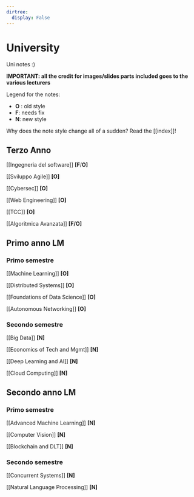 ```yaml
---
dirtree:
  display: False
---
```


# University

Uni notes :)

**IMPORTANT: all the credit for images/slides parts included goes to the various lecturers** 

Legend for the notes:
- **O** : old style
- **F**: needs fix 
- **N**: new style

Why does the note style change all of a sudden? Read the [[index]]!

## Terzo Anno 

[[Ingegneria del software]] **[F**/**O]** 

[[Sviluppo Agile]] **[O]** 

[[Cybersec]]  **[O]** 

[[Web Engineering]]  **[O]** 

[[TCC]]  **[O]** 

[[Algoritmica Avanzata]]  **[F/O]** 

## Primo anno LM

### Primo semestre

[[Machine Learning]] **[O]**

[[Distributed Systems]] **[O]**

[[Foundations of Data Science]] **[O]**

[[Autonomous Networking]] **[O]**

### Secondo semestre

[[Big Data]] **[N]**

[[Economics of Tech and Mgmt]] **[N]**

[[Deep Learning and AI]] **[N]**

[[Cloud Computing]] **[N]**

## Secondo anno LM

### Primo semestre

[[Advanced Machine Learning]] **[N]**

[[Computer Vision]] **[N]**

[[Blockchain and DLT]] **[N]**

### Secondo semestre

[[Concurrent Systems]] **[N]**

[[Natural Language Processing]] **[N]**